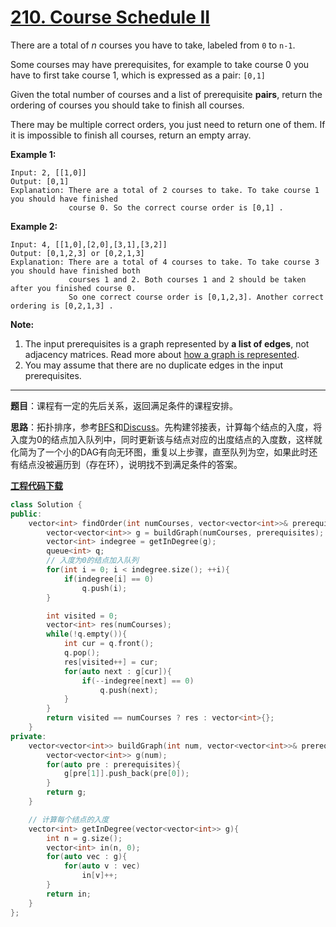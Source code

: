# [210. Course Schedule II](https://leetcode.com/problems/course-schedule-ii/)

There are a total of *n* courses you have to take, labeled from `0` to `n-1`.

Some courses may have prerequisites, for example to take course 0 you have to first take course 1, which is expressed as a pair: `[0,1]`

Given the total number of courses and a list of prerequisite **pairs**, return the ordering of courses you should take to finish all courses.

There may be multiple correct orders, you just need to return one of them. If it is impossible to finish all courses, return an empty array.

**Example 1:**

```
Input: 2, [[1,0]]
Output: [0,1]
Explanation: There are a total of 2 courses to take. To take course 1 you should have finished
             course 0. So the correct course order is [0,1] .
```

**Example 2:**

```
Input: 4, [[1,0],[2,0],[3,1],[3,2]]
Output: [0,1,2,3] or [0,2,1,3]
Explanation: There are a total of 4 courses to take. To take course 3 you should have finished both
             courses 1 and 2. Both courses 1 and 2 should be taken after you finished course 0.
             So one correct course order is [0,1,2,3]. Another correct ordering is [0,2,1,3] .
```

**Note:**

1. The input prerequisites is a graph represented by **a list of edges**, not adjacency matrices. Read more about [how a graph is represented](https://www.khanacademy.org/computing/computer-science/algorithms/graph-representation/a/representing-graphs).
2. You may assume that there are no duplicate edges in the input prerequisites.

-----

**题目**：课程有一定的先后关系，返回满足条件的课程安排。

**思路**：拓扑排序，参考[BFS](https://leetcode.com/problems/course-schedule-ii/discuss/59317/Two-AC-solution-in-Java-using-BFS-and-DFS-with-explanation)和[Discuss](https://leetcode.com/problems/course-schedule-ii/discuss/59316/C++-BFS-and-DFS)。先构建邻接表，计算每个结点的入度，将入度为0的结点加入队列中，同时更新该与结点对应的出度结点的入度数，这样就化简为了一个小的DAG有向无环图，重复以上步骤，直至队列为空，如果此时还有结点没被遍历到（存在环），说明找不到满足条件的答案。

[**工程代码下载**](https://github.com/shenkh/leetcode)

```cpp
class Solution {
public:
    vector<int> findOrder(int numCourses, vector<vector<int>>& prerequisites) {
        vector<vector<int>> g = buildGraph(numCourses, prerequisites);
        vector<int> indegree = getInDegree(g);
        queue<int> q;
        // 入度为0的结点加入队列
        for(int i = 0; i < indegree.size(); ++i){
            if(indegree[i] == 0)
                q.push(i);
        }

        int visited = 0;
        vector<int> res(numCourses);
        while(!q.empty()){
            int cur = q.front();
            q.pop();
            res[visited++] = cur;
            for(auto next : g[cur]){
                if(--indegree[next] == 0)
                    q.push(next);
            }
        }
        return visited == numCourses ? res : vector<int>{};
    }
private:
    vector<vector<int>> buildGraph(int num, vector<vector<int>>& prerequisites){
        vector<vector<int>> g(num);
        for(auto pre : prerequisites){
            g[pre[1]].push_back(pre[0]);
        }
        return g;
    }

    // 计算每个结点的入度
    vector<int> getInDegree(vector<vector<int>> g){
        int n = g.size();
        vector<int> in(n, 0);
        for(auto vec : g){
            for(auto v : vec)
                in[v]++;
        }
        return in;
    }
};
```
